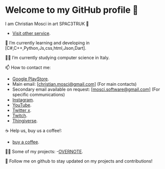 # Welcome to my GitHub profile 👋

I am Christian Mosci in art SPAC3TRUK 🚀
- [Visit other service](https://linktr.ee/spac3truk).

🌱 I’m currently learning and developing in [C#,C++,Python,Js,css,html,Json,Dart].

👨‍🏫 I’m currently studying computer science in Italy.

📫 How to contact me:
- [Google PlayStore](https://play.google.com/store/apps/dev?id=8359076747886912571).
- Main email: [christian.mosci@gmail.com] (For main contacts)
- Secondary email available on request: [mosci.software@gmail.com] (For specific communications)
- [Instagram](https://instagram.com/christian_mosci/).
- [YouTube](https://www.youtube.com/channel/UC_w_Tv8mzTKADdcNQ_Iezow).
- [Twitter x](https://twitter.com/SPAC3TRUK).
- [Twitch](https://www.twitch.tv/spac3truk/).
- [Thingiverse](https://www.thingiverse.com/spac3truk/designs).
  
☕ Help us, buy us a coffee!:
- [buy a coffee](https://www.paypal.me/SPAC3TRUK?locale.x=en_IT).

  
👨‍💻 Some of my projects:
-[OVERNOTE](https://github.com/SPAC3TRUK/OVERNOTE).

 
🔗 Follow me on github to stay updated on my projects and contributions!

<!---
SPAC3TRUK/SPAC3TRUK is a ✨ special ✨ repository because its `README.md` (this file) appears on your GitHub profile.
You can click the Preview link to take a look at your changes.
--->
